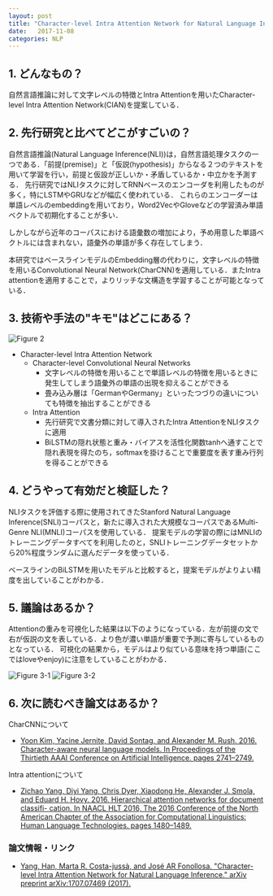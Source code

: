 ```yaml
---
layout: post
title: "Character-level Intra Attention Network for Natural Language Inference"
date:   2017-11-08
categories: NLP
---
```


## 1. どんなもの？

自然言語推論に対して文字レベルの特徴とIntra Attentionを用いたCharacter-level Intra Attention Network(CIAN)を提案している．

## 2. 先行研究と比べてどこがすごいの？

自然言語推論(Natural Language Inference(NLI))は，自然言語処理タスクの一つである．「前提(premise)」と「仮説(hypothesis)」からなる２つのテキストを用いて学習を行い，前提と仮設が正しいか・矛盾しているか・中立かを予測する．
先行研究ではNLIタスクに対してRNNベースのエンコーダを利用したものが多く，特にLSTMやGRUなどが幅広く使われている．
これらのエンコーダーは単語レベルのembeddingを用いており，Word2VecやGloveなどの学習済み単語ベクトルで初期化することが多い．

しかしながら近年のコーパスにおける語彙数の増加により，予め用意した単語ベクトルには含まれない，語彙外の単語が多く存在してしまう．

本研究ではベースラインモデルのEmbedding層の代わりに，文字レベルの特徴を用いるConvolutional Neural Network(CharCNN)を適用している．またIntra attentionを適用することで，よりリッチな文構造を学習することが可能となっている．

## 3. 技術や手法の"キモ"はどこにある？

![Figure 2](https://raw.githubusercontent.com/shunk031/paper-survey/master/images/NLP/Character-level_Intra_Attention_Network_for_Natural_Language_Inference/figure2.png)

- Character-level Intra Attention Network
  - Character-level Convolutional Neural Networks
    - 文字レベルの特徴を用いることで単語レベルの特徴を用いるときに発生してしまう語彙外の単語の出現を抑えることができる
    - 畳み込み層は「GermanやGermany」といったつづりの違いについても特徴を抽出することができる
  - Intra Attention
    - 先行研究で文書分類に対して導入されたIntra AttentionをNLIタスクに適用
    - BiLSTMの隠れ状態と重み・バイアスを活性化関数tanhへ通すことで隠れ表現を得たのち，softmaxを掛けることで重要度を表す重み行列を得ることができる
	
## 4. どうやって有効だと検証した？

NLIタスクを評価する際に使用されてきたStanford Natural Language Inference(SNLI)コーパスと，新たに導入された大規模なコーパスであるMulti-Genre NLI(MNLI)コーパスを使用している．
提案モデルの学習の際にはMNLIのトレーニングデータすべてを利用したのと，SNLIトレーニングデータセットから20%程度ランダムに選んだデータを使っている．

ベースラインのBiLSTMを用いたモデルと比較すると，提案モデルがよりよい精度を出していることがわかる．

## 5. 議論はあるか？

Attentionの重みを可視化した結果は以下のようになっている．左が前提の文で右が仮説の文を表している．より色が濃い単語が重要で予測に寄与しているものとなっている．
可視化の結果から，モデルはより似ている意味を持つ単語(ここではloveやenjoy)に注意をしていることがわかる．

![Figure 3-1](https://raw.githubusercontent.com/shunk031/paper-survey/master/images/NLP/Character-level_Intra_Attention_Network_for_Natural_Language_Inference/figure3-1.png)
![Figure 3-2](https://raw.githubusercontent.com/shunk031/paper-survey/master/images/NLP/Character-level_Intra_Attention_Network_for_Natural_Language_Inference/figure3-2.png)

## 6. 次に読むべき論文はあるか？

CharCNNについて
- [Yoon Kim, Yacine Jernite, David Sontag, and Alexander M. Rush. 2016. Character-aware neural language models. In Proceedings of the Thirtieth AAAI Conference on Artificial Intelligence. pages 2741–2749.](https://dl.acm.org/citation.cfm?id=3016285)

Intra attentionについて
- [Zichao Yang, Diyi Yang, Chris Dyer, Xiaodong He, Alexander J. Smola, and Eduard H. Hovy. 2016. Hierarchical attention networks for document classifi- cation. In NAACL HLT 2016, The 2016 Conference of the North American Chapter of the Association for Computational Linguistics: Human Language Technologies. pages 1480–1489.](http://www.aclweb.org/anthology/N16-1174)

### 論文情報・リンク

* [Yang, Han, Marta R. Costa-jussà, and José AR Fonollosa. "Character-level Intra Attention Network for Natural Language Inference." arXiv preprint arXiv:1707.07469 (2017).](https://arxiv.org/abs/1707.07469)
